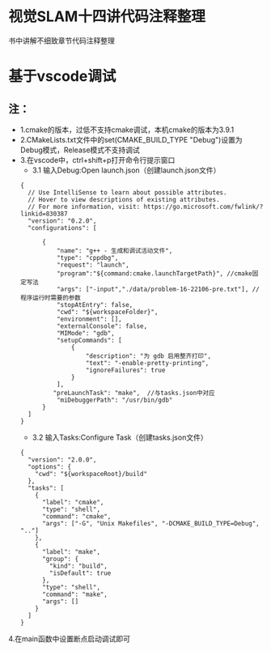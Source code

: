 # 视觉SLAM十四讲代码注释整理
书中讲解不细致章节代码注释整理

# 基于vscode调试
## 注：
- 1.cmake的版本，过低不支持cmake调试，本机cmake的版本为3.9.1
- 2.CMakeLists.txt文件中的set(CMAKE_BUILD_TYPE "Debug")设置为Debug模式，Release模式不支持调试
- 3.在vscode中，ctrl+shift+p打开命令行提示窗口
  - 3.1 输入Debug:Open launch.json（创建launch.json文件）
  ```
  {
    // Use IntelliSense to learn about possible attributes.
    // Hover to view descriptions of existing attributes.
    // For more information, visit: https://go.microsoft.com/fwlink/?linkid=830387
    "version": "0.2.0",
    "configurations": [

        {
            "name": "g++ - 生成和调试活动文件",
            "type": "cppdbg",
            "request": "launch",
            "program":"${command:cmake.launchTargetPath}", //cmake固定写法
            "args": ["-input","./data/problem-16-22106-pre.txt"], //程序运行时需要的参数
            "stopAtEntry": false,
            "cwd": "${workspaceFolder}",
            "environment": [],
            "externalConsole": false,
            "MIMode": "gdb",
            "setupCommands": [
                {
                    "description": "为 gdb 启用整齐打印",
                    "text": "-enable-pretty-printing",
                    "ignoreFailures": true
                }
            ],
           "preLaunchTask": "make",  //与tasks.json中对应
            "miDebuggerPath": "/usr/bin/gdb"
        }
    ]
  }
  ```
  - 3.2 输入Tasks:Configure Task（创建tasks.json文件）
  ```
  {
    "version": "2.0.0",
    "options": {
      "cwd": "${workspaceRoot}/build"
    }, 
    "tasks": [
      {
        "label": "cmake",
        "type": "shell",
        "command": "cmake",
        "args": ["-G", "Unix Makefiles", "-DCMAKE_BUILD_TYPE=Debug", ".."]
      },
      {
        "label": "make", 
        "group": {
          "kind": "build",
          "isDefault": true
        },
        "type": "shell",
        "command": "make",
        "args": []
      }
    ]
  }
  ```
4.在main函数中设置断点启动调试即可
